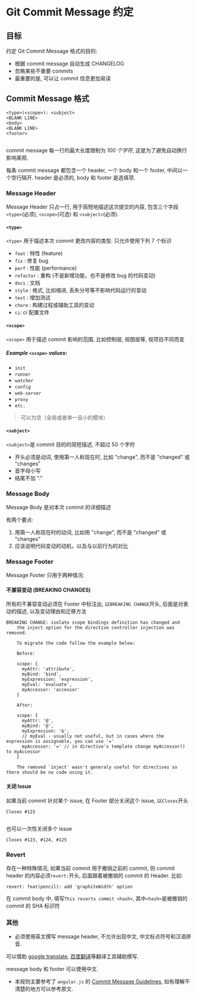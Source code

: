 # [](#git-commit-message-约定)Git Commit Message 约定

## [](#目标)目标

约定 Git Commit Message 格式的目的:

- 根据 commit message 自动生成 CHANGELOG
- 忽略某些不重要 commits
- 最重要的是, 可以让 commit 信息更加易读

## [](#commit-message-格式)Commit Message 格式

```
<type>(<scope>): <subject>
<BLANK LINE>
<body>
<BLANK LINE>
<footer>


```

commit message 每一行的最大长度限制为 _100 个字符_, 这是为了避免自动换行影响美观.

每条 commit message 都包含一个 header, 一个 body 和一个 footer, 中间以一个空行隔开. header 是必须的, body 和 footer 是选填项.

### [](#message-header)Message Header

Message Header 只占一行, 用于简短地描述这次提交的内容, 包含三个字段`<type>`(必须), `<scope>`(可选) 和 `<subject>`(必须).

#### [](#type)`<type>`

`<type>` 用于描述本次 commit 更改内容的类型. 只允许使用下列 7 个标识

- `feat` : 特性 (feature)
- `fix` : 修复 bug
- `perf` : 性能 (performance)
- `refactor` : 重构 (不是新增功能，也不是修改 bug 的代码变动)
- `docs` : 文档
- `style` : 格式, 比如缩进, 丢失分号等不影响代码运行的变动
- `test` : 增加测试
- `chore` : 构建过程或辅助工具的变动
- `ci`: ci 配置文件

#### [](#scope)`<scope>`

`<scope>` 用于描述 commit 影响的范围, 比如控制层, 视图层等, 视项目不同而变

##### [](#example-scope-values)Example `<scope>` values:

- `init`
- `runner`
- `watcher`
- `config`
- `web-server`
- `proxy`
- `etc.`

> 可以为空（全局或者单一且小的模块）

#### [](#subject)`<subject>`

`<subject>`是 commit 目的的简短描述, 不超过 50 个字符

- 开头必须是动词, 使用第一人称现在时, 比如 "change", 而不是 "changed" 或 "changes"
- 首字母小写
- 结尾不加 "."

### [](#message-body)Message Body

Message Body 是对本次 commit 的详细描述

有两个要点:

1.  用第一人称现在时的动词, 比如用 "change", 而不是 "changed" 或 "changes"
2.  应该说明代码变动的动机，以及与以前行为的对比

### [](#message-footer)Message Footer

Message Footer 只用于两种情况:

#### [](#不兼容变动-breaking-changes)不兼容变动 (BREAKING CHANGES)

所有的不兼容变动必须在 Footer 中标注出, 以`BREAKING CHANGE`开头, 后面是对表动的描述, 以及变动理由和迁移方法

```
BREAKING CHANGE: isolate scope bindings definition has changed and
    the inject option for the directive controller injection was removed.

    To migrate the code follow the example below:

    Before:

    scope: {
      myAttr: 'attribute',
      myBind: 'bind',
      myExpression: 'expression',
      myEval: 'evaluate',
      myAccessor: 'accessor'
    }

    After:

    scope: {
      myAttr: '@',
      myBind: '@',
      myExpression: '&',
      // myEval - usually not useful, but in cases where the expression is assignable, you can use '='
      myAccessor: '=' // in directive's template change myAccessor() to myAccessor
    }

    The removed `inject` wasn't generaly useful for directives so there should be no code using it.
```

#### [](#关闭issue)关闭 Issue

如果当前 commit 针对某个 issue, 在 Footer 部分关闭这个 issue, 以`Closes`开头

```
Closes #123


```

也可以一次性关闭多个 issue

```
Closes #123, #124, #125
```

### [](#revert)Revert

存在一种特殊情况, 如果当前 commit 用于撤销之前的 commit, 则 commit header 的内容必须`revert:`开头, 后面跟着被撤销的 commit 的 Header. 比如:

```
revert: feat(pencil): add 'graphiteWidth' option
```

在 commit body 中, 填写`This reverts commit <hash>`, 其中`<hash>`是被撤销的 commit 的 SHA 标识符

### [](#其他)其他

- 必须使用英文撰写 message header, 不允许出现中文, 中文标点符号和汉语拼音.

可以借助 [google translate](https://translate.google.com/), [百度翻译](http://fanyi.baidu.com/)等翻译工具辅助撰写.

message body 和 footer 可以使用中文.

- 本规则主要参考了 `angular.js` 的 [Commit Message Guidelines](https://github.com/angular/angular.js/blob/master/CONTRIBUTING.md#commit), 如有理解不清楚的地方可以参考原文.
